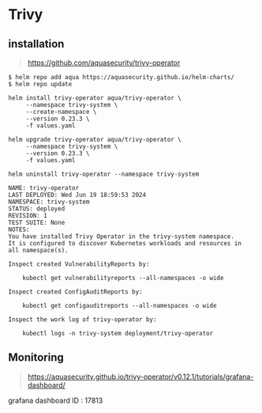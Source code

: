 # Trivy

## installation

> https://github.com/aquasecurity/trivy-operator

```
$ helm repo add aqua https://aquasecurity.github.io/helm-charts/
$ helm repo update

helm install trivy-operator aqua/trivy-operator \
     --namespace trivy-system \
     --create-namespace \
     --version 0.23.3 \
     -f values.yaml

helm upgrade trivy-operator aqua/trivy-operator \
     --namespace trivy-system \
     --version 0.23.3 \
     -f values.yaml

helm uninstall trivy-operator --namespace trivy-system
```

```
NAME: trivy-operator
LAST DEPLOYED: Wed Jun 19 18:59:53 2024
NAMESPACE: trivy-system
STATUS: deployed
REVISION: 1
TEST SUITE: None
NOTES:
You have installed Trivy Operator in the trivy-system namespace.
It is configured to discover Kubernetes workloads and resources in
all namespace(s).

Inspect created VulnerabilityReports by:

    kubectl get vulnerabilityreports --all-namespaces -o wide

Inspect created ConfigAuditReports by:

    kubectl get configauditreports --all-namespaces -o wide

Inspect the work log of trivy-operator by:

    kubectl logs -n trivy-system deployment/trivy-operator
```

## Monitoring

> https://aquasecurity.github.io/trivy-operator/v0.12.1/tutorials/grafana-dashboard/

grafana dashboard ID : 17813
